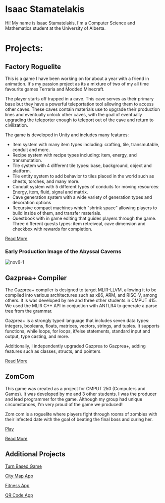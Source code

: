 # Isaac Stamatelakis
Hi! My name is Isaac Stamatelakis, I'm a Computer Science and Mathematics student at the University of Alberta.


# Projects:

## Factory Roguelite
This is a game I have been working on for about a year with a friend in animation. It's my passion project as its a mixture of two of my all time favourite games Terraria and Modded Minecraft. 

The player starts off trapped in a cave. This cave serves as their primary base but they have a powerful teleportation tool allowing them to access other caves. These caves contain materials use to upgrade their production lines and eventually unlock other caves, with the goal of eventually upgrading the teleporter enough to teleport out of the cave and return to civilization.

The game is developed in Unity and includes many features:
* Item system with many item types including: crafting, tile, transmutable, conduit and more.
* Recipe system with recipe types including: item, energy, and transmutation.
* Tile system with 4 different tile types: base, background, object and platform.
* Tile entity system to add behavior to tiles placed in the world such as chests, torches, and many more.
* Conduit system with 5 different types of conduits for moving resources: Energy, item, fluid, signal and matrix.
* Cave generation system with a wide variety of generation types and decoration options
* Recursive compact machines which "shrink space" allowing players to build inside of them, and transfer materials.
* Questbook with in game editing that guides players through the game. Three different quests types: item retreiveal, cave dimension and checkbox with rewards for completion.

[Read More]([url](https://github.com/Isaac-Stamatelakis/Isaac-Stamatelakis.github.io/blob/main/Factory.MD))

### Early Production Image of the Abyssal Caverns 
![nov6-1](https://github.com/user-attachments/assets/4751dd1b-c036-43d9-833c-98bda154ea60)

## Gazprea+ Compiler
The Gazprea+ compiler is designed to target MLIR-LLVM, allowing it to be compiled into various architectures such as x86, ARM, and RISC-V, among others. It is was developed by me and three other students in CMPUT 415. We used the MLIR C++ API in conjuction with ANTLR4 to generate a parse tree from the grammar.

Gazprea+ is a strongly typed language that includes seven data types: integers, booleans, floats, matrices, vectors, strings, and tuples. It supports functions, while loops, for loops, if/else statements, standard input and output, type casting, and more.

Additionally, I independently upgraded Gazprea to Gazprea+, adding features such as classes, structs, and pointers.

[Read More](url)

## ZomCom
This game was created as a project for CMPUT 250 (Computers and Games). It was developed by me and 3 other students. I was the producer and lead programmer for the game. Although my group had unique circumstances, I'm very proud of the game we produced!

Zom com is a roguelite where players fight through rooms of zombies with their infected date with the goal of beating the final boss and curing her.

[Play](url)

[Read More](url)

## Additional Projects
[Turn Based Game](url)

[City Map App](url)

[Fitness App](url)

[QR Code App](url)

